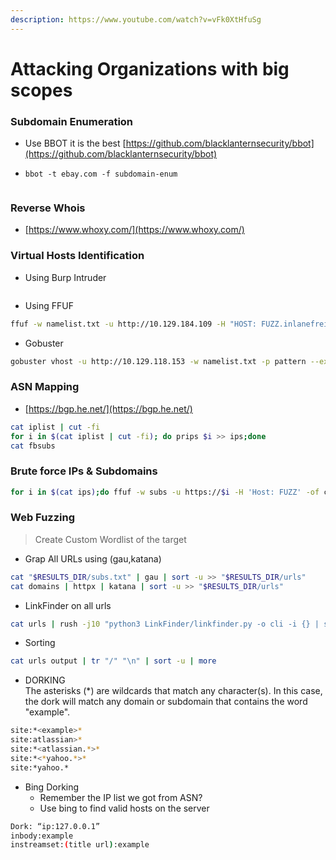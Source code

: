 ```yaml
---
description: https://www.youtube.com/watch?v=vFk0XtHfuSg
---
```


# Attacking Organizations with big scopes

### Subdomain Enumeration

* Use BBOT it is the best [https://github.com/blacklanternsecurity/bbot](https://github.com/blacklanternsecurity/bbot)
* ```
  bbot -t ebay.com -f subdomain-enum
  ```

<figure><img src="../../.gitbook/assets/image (78).png" alt=""><figcaption></figcaption></figure>

### Reverse Whois

* [https://www.whoxy.com/](https://www.whoxy.com/)

### Virtual Hosts Identification

* Using Burp Intruder

<figure><img src="../../.gitbook/assets/image (79).png" alt=""><figcaption></figcaption></figure>

* Using FFUF

```bash
ffuf -w namelist.txt -u http://10.129.184.109 -H "HOST: FUZZ.inlanefreight.htb".
```

* Gobuster

```bash
gobuster vhost -u http://10.129.118.153 -w namelist.txt -p pattern --exclude-length 301 -t 10
```

### ASN Mapping

* [https://bgp.he.net/](https://bgp.he.net/)

```bash
cat iplist | cut -fi 
for i in $(cat iplist | cut -fi); do prips $i >> ips;done
cat fbsubs  
```

### Brute force IPs & Subdomains

```bash
for i in $(cat ips);do ffuf -w subs -u https://$i -H 'Host: FUZZ' -of csv -o $1.csv ; done
```

### Web Fuzzing&#x20;

> Create Custom Wordlist of the target

* Grap All URLs using (gau,katana)

```bash
cat "$RESULTS_DIR/subs.txt" | gau | sort -u >> "$RESULTS_DIR/urls"
cat domains | httpx | katana | sort -u >> "$RESULTS_DIR/urls"
```

* LinkFinder on all urls

```bash
cat urls | rush -j10 "python3 LinkFinder/linkfinder.py -o cli -i {} | sort -u >> ouput"
```

* Sorting

```bash
cat urls output | tr "/" "\n" | sort -u | more 
```

* DORKING\
  The asterisks (\*) are wildcards that match any character(s). In this case, the dork will match any domain or subdomain that contains the word "example".

```bash
site:*<example>* 
site:atlassian>*
site:*<atlassian.*>* 
site:*<*yahoo.*>*
site:*yahoo.*
```

* Bing Dorking
  * Remember the IP list we got from ASN?&#x20;
  * Use bing to find valid hosts on the server

```bash
Dork: “ip:127.0.0.1”
inbody:example
instreamset:(title url):example
```

